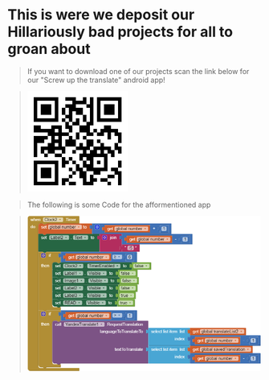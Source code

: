# This is were we deposit our Hillariously bad projects for all to groan about
>If you want to download one of our projects scan the link below for our "Screw up the translate" android app!


>![image](https://github.com/CameronHG/Stupid-repository-for-our-bad-projects/blob/master/Translation%20Project%20APK%20File.png?raw=true)



>The following is some Code for the afformentioned app 


>![image](https://github.com/CameronHG/Stupid-repository-for-our-bad-projects/blob/master/blocks.png?raw=true)
